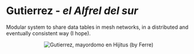 # Gutierrez - _el Alfrel del sur_

Modular system to share data tables in mesh networks, in a distributed and eventually consistent way (I hope).

<p align="center">
  <img src="https://user-images.githubusercontent.com/10773838/53134276-48b7ad00-3555-11e9-8e4c-3a826340d392.jpg" alt="Gutierrez, mayordomo en Hijitus (by Ferre)">
</p>
